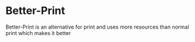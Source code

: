 # Better-Print
Better-Print is an alternative for print and uses more resources than normal print which makes it better
